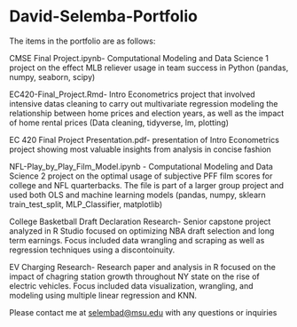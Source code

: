# David-Selemba-Portfolio

The items in the portfolio are as follows:

CMSE Final Project.ipynb- Computational Modeling and Data Science 1 project on the effect MLB reliever usage in team success in Python (pandas, numpy, seaborn, scipy)

EC420-Final_Project.Rmd- Intro Econometrics project that involved intensive datas cleaning to carry out multivariate regression modeling the relationship between home prices and election years, as well as the impact of home rental prices (Data cleaning, tidyverse, lm, plotting)

EC 420 Final Project Presentation.pdf- presentation of Intro Econometrics project showing most valuable insights from analysis in concise fashion

NFL-Play_by_Play_Film_Model.ipynb - Computational Modeling and Data Science 2 project on the optimal usage of subjective PFF film scores for college and NFL quarterbacks. The file is part of a larger group project and used both OLS and machine learning models (pandas, numpy, sklearn train_test_split, MLP_Classifier, matplotlib)

College Basketball Draft Declaration Research- Senior capstone project analyzed in R Studio focused on optimizing NBA draft selection and long term earnings. Focus included data wrangling and scraping as well as regression techniques using a discontoinuity. 

EV Charging Research- Research paper and analysis in R focused on the impact of chagring station growth throughout NY state on the rise of electric vehicles. Focus included data visualization, wrangling, and modeling using multiple linear regression and KNN.

Please contact me at selembad@msu.edu with any questions or inquiries
